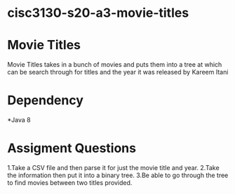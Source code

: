 # cisc3130-s20-a3-movie-titles
# Movie Titles 
Movie Titles takes in a bunch of movies and puts them into a tree at which can be search through for titles and the year it was released by Kareem Itani
# Dependency
*Java 8
##
# Assigment Questions
1.Take a CSV file and then parse it for just the movie title and year.
2.Take the information then put it into a binary tree.
3.Be able to go through the tree to find movies between two titles provided.
